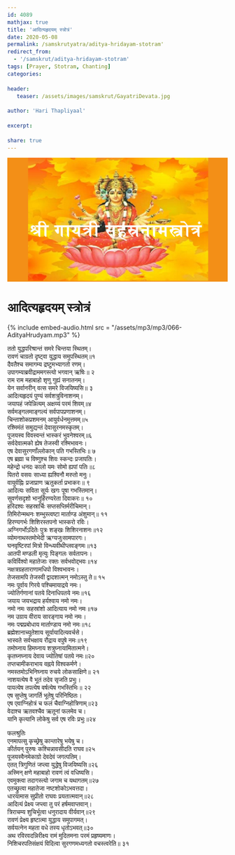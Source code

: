 ```yaml
---    
id: 4089    
mathjax: true    
title: 'आदित्यहृदयम् स्त्रोत्रं'    
date: 2020-05-08    
permalink: /samskrutyatra/aditya-hridayam-stotram'
redirect_from: 
  - '/samskrut/aditya-hridayam-stotram'
tags: [Prayer, Stotram, Chanting]    
categories:    
    
header:    
   teaser: /assets/images/samskrut/GayatriDevata.jpg    
    
author: 'Hari Thapliyaal'    
    
excerpt:    
    
share: true    
---    
```

    
![](/assets/images/samskrut/GayatriDevata.jpg)    
    
# आदित्यहृदयम् स्त्रोत्रं  
    
{% include embed-audio.html src = "/assets/mp3/mp3/066-AdityaHrudyam.mp3" %}     
    
ततो युद्धपरिश्रान्तं समरे चिन्तया स्थितम्।    
रावणं चाग्रतो दृष्ट्वा युद्धाय समुपस्थितम्॥१    
दैवतैश्च समागम्य द्रष्टुमभ्यागतो रणम्।    
उपागम्याब्रवीद्राममगस्त्यो भगवान् ऋषिः॥  २    
राम राम महाबाहो शृणु गुह्यं सनातनम्।    
येन सर्वानरीन् वत्स समरे विजयिष्यसि॥ ३    
आदित्यहृदयं पुण्यं सर्वशत्रुविनाशनम्।    
जयापहं जपेन्नित्यम् अक्षय्यं परमं शिवम्॥४    
सर्वमङ्गलमाङ्गल्यं सर्वपापप्रणाशनम्।    
चिन्ताशोकप्रशमनम् आयुर्वर्धनमुत्तमम्॥५    
रश्मिमंतं समुद्यन्तं देवासुरनमस्कृतम्।    
पूजयस्व विवस्वन्तं भास्करं भुवनेश्वरम्॥६    
सर्वदेवात्मको ह्येष तेजस्वी रश्मिभावनः।    
एष देवासुरगणाँल्लोकान् पति गभस्तिभिः॥ ७    
एष ब्रह्मा च विष्णुश्च शिवः स्कन्दः प्रजापतिः।    
महेन्द्रो धनदः कालो यमः सोमो ह्यपां पतिः॥८    
पितरो वसवः साध्या ह्यश्विनौ मरुतो मनुः।    
वायुर्वह्निः प्रजाप्राण ऋतुकर्ता प्रभाकरः॥ ९    
आदित्यः सविता सूर्यः खगः पूषा गभस्तिमान्।    
सुवर्णसदृशो भानुर्हिरण्यरेता दिवाकरः॥ १०    
हरिदश्वः सहस्रार्चिः सप्तसप्तिर्मरीचिमान्।    
तिमिरोन्मथनः शम्भुस्त्वष्टा मार्ताण्ड अंशुमान्॥ ११    
हिरण्यगर्भः शिशिरस्तपनो भास्करो रविः।    
अग्निगर्भोऽदितेः पुत्रः शङ्खः शिशिरनाशनः॥१२    
व्योमनाथस्तमोभेदी ऋग्यजुःसामपारगः।    
घनवृष्टिरपां मित्रो विन्ध्यवीथीप्लवङ्गमः॥१३    
आतपी मण्डली मृत्युः पिङ्गलः सर्वतापनः।    
कविर्विश्वो महातेजाः रक्तः सर्वभवोद्भवः॥१४    
नक्षत्रग्रहताराणामधिपो विश्वभावनः।    
तेजसामपि तेजस्वी द्वादशात्मन् नमोऽस्तु ते॥ १५    
नमः पूर्वाय गिरये पश्चिमायाद्रये नमः।    
ज्योतिर्गणानां पतये दिनाधिपतये नमः॥१६    
जयाय जयभद्राय हर्यश्वाय नमो नमः।    
नमो नमः सहस्रांशो आदित्याय नमो नमः॥१७    
नम उग्राय वीराय सारङ्गाय नमो नमः।    
नमः पद्मप्रबोधाय मार्ताण्डाय नमो नमः॥१८    
ब्रह्मेशानाच्युतेशाय सूर्यायादित्यवर्चसे।    
भास्वते सर्वभक्षाय रौद्राय वपुषे नमः॥१९    
तमोघ्नाय हिमघ्नाय शत्रुघ्नायामितात्मने।    
कृतघ्नघ्नाय देवाय ज्योतिषां पतये नमः॥२०    
तप्तचामीकराभाय वह्नये विश्वकर्मणे।    
नमस्तमोऽभिनिघ्नाय रुचये लोकसाक्षिणे॥ २१    
नाशयत्येष वै भूतं तदेव सृजति प्रभुः।    
पायत्येष तपत्येष वर्षत्येष गभस्तिभिः॥ २२    
एष सुप्तेषु जागर्ति भूतेषु परिनिष्ठितः।    
एष एवाग्निहोत्रं च फलं चैवाग्निहोत्रिणाम्॥२३    
वेदाश्च ऋतवश्चैव ऋतूनां फलमेव च।    
यानि कृत्यानि लोकेषु सर्व एष रविः प्रभुः॥२४    
    
फलश्रुतिः    
एनमापत्सु कृच्छ्रेषु कान्तारेषु भयेषु च।    
कीर्तयन् पुरुषः कश्चिन्नावसीदति राघव॥२५    
पूजयस्वैनमेकाग्रो देवदेवं जगत्पतिम्।    
एतत् त्रिगुणितं जप्त्वा युद्धेषु विजयिष्यसि॥२६    
अस्मिन् क्षणे महाबाहो रावणं त्वं वधिष्यसि।    
एवमुक्त्वा तदागस्त्यो जगाम च यथागतम्॥२७    
एतच्छ्रुत्वा महातेजा नष्टशोकोऽभवत्तदा।    
धारयामास सुप्रीतो राघवः प्रयतात्मवान्॥२८    
आदित्यं प्रेक्ष्य जप्त्वा तु परं हर्षमवाप्तवान्।    
त्रिराचम्य शुचिर्भूत्वा धनुरादाय वीर्यवान्॥२९    
रावणं प्रेक्ष्य हृष्टात्मा युद्धाय समुपागमत्।    
सर्वयत्नेन महता वधे तस्य धृतोऽभवत्॥३०    
अथ रविरवदन्निरीक्ष्य रामं मुदितमनाः परमं प्रहृष्यमाणः।    
निशिचरपतिसंक्षयं विदित्वा सुरगणमध्यगतो वचस्त्वरेति॥ ३१    
    
